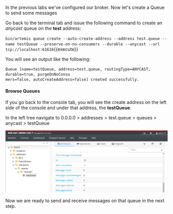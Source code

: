 In the previous labs we've configured our broker. Now let's create a Queue to send some messages

Go back to the terminal tab and issue the following command to create an *anycast* queue on the **test** address:

`bin/artemis queue create --auto-create-address --address test.queue --name testQueue --preserve-on-no-consumers --durable --anycast --url tcp://localhost:61616`{{execute}}

You will see an output like the following:

```
Queue [name=testQueue, address=test.queue, routingType=ANYCAST, durable=true, purgeOnNoConsu
mers=false, autoCreateAddress=false] created successfully.
```

#### Browse Queues

If you go back to the console tab, you will see the create address on the left side of the console and under that address, the **testQueue**.

In the left tree navigate to 0.0.0.0 > addresses > test.queue > queues > anycast > testQueue

![testQueue](../../assets/01-testQueue.png)

Now we are ready to send and receive messages on that queue in the next step.

